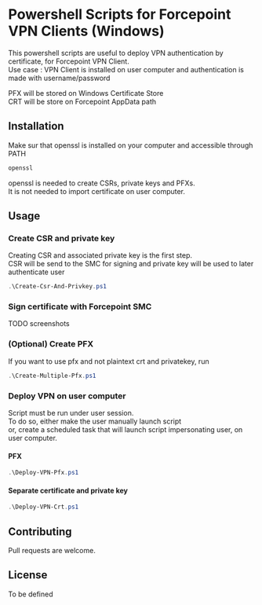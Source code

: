 # Powershell Scripts for Forcepoint VPN Clients (Windows)

This powershell scripts are useful to deploy VPN authentication by certificate, for Forcepoint VPN Client.  
Use case : VPN Client is installed on user computer and authentication is made with username/password  


PFX will be stored on Windows Certificate Store  
CRT will be store on Forcepoint AppData path  

## Installation

Make sur that openssl is installed on your computer and accessible through PATH  
```bash
openssl
```
openssl is needed to create CSRs, private keys and PFXs.  
It is not needed to import certificate on user computer.

## Usage
### Create CSR and private key
Creating CSR and associated private key is the first step.  
CSR will be send to the SMC for signing and private key will be used to later authenticate user  
```powershell
.\Create-Csr-And-Privkey.ps1
```
### Sign certificate with Forcepoint SMC
TODO screenshots

### (Optional) Create PFX
If you want to use pfx and not plaintext crt and privatekey, run
```powershell
.\Create-Multiple-Pfx.ps1
```

### Deploy VPN on user computer
Script must be run under user session.  
To do so, either make the user manually launch script  
or, create a scheduled task that will launch script impersonating user, on user computer.  
#### PFX
```powershell
.\Deploy-VPN-Pfx.ps1
```
#### Separate certificate and private key
```powershell
.\Deploy-VPN-Crt.ps1
```
## Contributing
Pull requests are welcome.

## License
To be defined